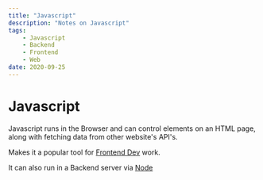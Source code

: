 ```yaml
---
title: "Javascript"
description: "Notes on Javascript"
tags: 
    - Javascript
    - Backend
    - Frontend
    - Web
date: 2020-09-25
---
```


# Javascript


Javascript runs in the Browser and can control elements on an HTML page, along with fetching data from other website's API's.

Makes it a popular tool for [Frontend Dev](/resources/frontend) work.

It can also run in a Backend server via [Node](/resources/node)
